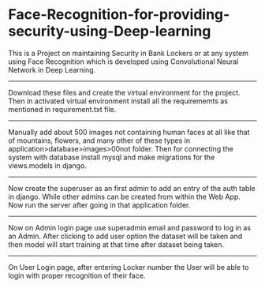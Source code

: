 # Face-Recognition-for-providing-security-using-Deep-learning
This is a Project on maintaining Security in Bank Lockers or at any system using Face Recognition which is developed using Convolutional Neural Network in Deep Learning.

------------------------------------------------------------------------------------------------------------------------------------------

Download these files and create the virtual environment for the project.
Then in activated virtual environment install all the requirememts as mentioned in requirement.txt file.

------------------------------------------------------------------------------------------------------------------------------------------

Manually add about 500 images not containing human faces at all like that of mountains, flowers, and many other of these types in application>database>images>00not folder.
Then for connecting the system with database install mysql and make migrations for the views.models in django.

------------------------------------------------------------------------------------------------------------------------------------------

Now create the superuser as an first admin to add an entry of the auth table in django. While other admins can be created from within the Web App.
Now run the server after going in that application folder.

------------------------------------------------------------------------------------------------------------------------------------------

Now on Admin login page use superadmin email and password to log in as an Admin.
After clicking to add user option the dataset will be taken and then model will start training at that time after dataset being taken.

------------------------------------------------------------------------------------------------------------------------------------------

On User Login page, after entering Locker number the User will be able to login with proper recognition of their face.
